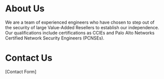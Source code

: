 # About Us
We are a team of experienced engineers who have chosen to step out of the security of large Value-Added Resellers to establish our independence. Our qualifications include certifications as CCIEs and Palo Alto Networks Certified Network Security Engineers (PCNSEs).

# Contact Us
[Contact Form]
